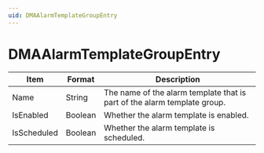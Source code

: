 ```yaml
---
uid: DMAAlarmTemplateGroupEntry
---
```


# DMAAlarmTemplateGroupEntry

| Item        | Format  | Description                                                              |
|-------------|---------|--------------------------------------------------------------------------|
| Name        | String  | The name of the alarm template that is part of the alarm template group. |
| IsEnabled   | Boolean | Whether the alarm template is enabled.                                   |
| IsScheduled | Boolean | Whether the alarm template is scheduled.                                 |
